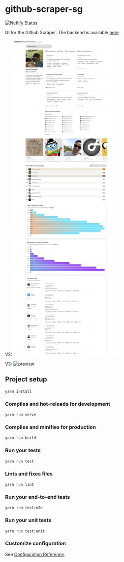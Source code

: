 # github-scraper-sg

[![Netlify Status](https://api.netlify.com/api/v1/badges/689835f3-fd9c-4dfb-811a-93e28a2252f9/deploy-status)](https://app.netlify.com/sites/upbeat-williams-20c757/deploys)

UI for the Github Scraper. The backend is available [here](https://github.com/alextanhongpin/go-github-scraper-sg)

V2:
![preview](./assets/preview_v2.png)

V3:
![preview](./assets/preview_v3.png)

## Project setup
```
yarn install
```

### Compiles and hot-reloads for development
```
yarn run serve
```

### Compiles and minifies for production
```
yarn run build
```

### Run your tests
```
yarn run test
```

### Lints and fixes files
```
yarn run lint
```

### Run your end-to-end tests
```
yarn run test:e2e
```

### Run your unit tests
```
yarn run test:unit
```

### Customize configuration
See [Configuration Reference](https://cli.vuejs.org/config/).
